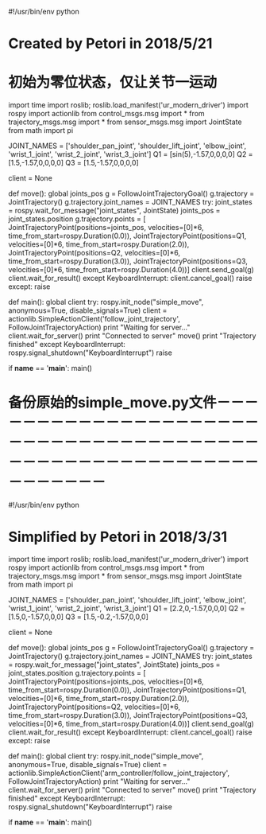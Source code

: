 #!/usr/bin/env python
# Created by Petori in 2018/5/21
# 初始为零位状态，仅让关节一运动
import time
import roslib; roslib.load_manifest('ur_modern_driver')
import rospy
import actionlib
from control_msgs.msg import *
from trajectory_msgs.msg import *
from sensor_msgs.msg import JointState
from math import pi

JOINT_NAMES = ['shoulder_pan_joint', 'shoulder_lift_joint', 'elbow_joint',
               'wrist_1_joint', 'wrist_2_joint', 'wrist_3_joint']
Q1 = [sin(5),-1.57,0,0,0,0]
Q2 = [1.5,-1.57,0,0,0,0]
Q3 = [1.5,-1.57,0,0,0,0]
    
client = None

def move():
    global joints_pos
    g = FollowJointTrajectoryGoal()
    g.trajectory = JointTrajectory()
    g.trajectory.joint_names = JOINT_NAMES
    try:
        joint_states = rospy.wait_for_message("joint_states", JointState)
        joints_pos = joint_states.position
        g.trajectory.points = [
            JointTrajectoryPoint(positions=joints_pos, velocities=[0]*6, time_from_start=rospy.Duration(0.0)),
            JointTrajectoryPoint(positions=Q1, velocities=[0]*6, time_from_start=rospy.Duration(2.0)),
            JointTrajectoryPoint(positions=Q2, velocities=[0]*6, time_from_start=rospy.Duration(3.0)),
            JointTrajectoryPoint(positions=Q3, velocities=[0]*6, time_from_start=rospy.Duration(4.0))]
        client.send_goal(g)
        client.wait_for_result()
    except KeyboardInterrupt:
        client.cancel_goal()
        raise
    except:
        raise

   
def main():
    global client
    try:
        rospy.init_node("simple_move", anonymous=True, disable_signals=True)
        client = actionlib.SimpleActionClient('follow_joint_trajectory', FollowJointTrajectoryAction)
        print "Waiting for server..."
        client.wait_for_server()
        print "Connected to server"
        move()
        print "Trajectory finished"
    except KeyboardInterrupt:
        rospy.signal_shutdown("KeyboardInterrupt")
        raise

if __name__ == '__main__': main()



# 备份原始的simple_move.py文件－－－－－－－－－－－－－－－－－－－－－－－－－－－－－－－－－－－－－－－－－－－－－－－－－－－－－－－－－－－－－－－－

#!/usr/bin/env python
# Simplified by Petori in 2018/3/31
import time
import roslib; roslib.load_manifest('ur_modern_driver')
import rospy
import actionlib
from control_msgs.msg import *
from trajectory_msgs.msg import *
from sensor_msgs.msg import JointState
from math import pi

JOINT_NAMES = ['shoulder_pan_joint', 'shoulder_lift_joint', 'elbow_joint',
               'wrist_1_joint', 'wrist_2_joint', 'wrist_3_joint']
Q1 = [2.2,0,-1.57,0,0,0]
Q2 = [1.5,0,-1.57,0,0,0]
Q3 = [1.5,-0.2,-1.57,0,0,0]
    
client = None

def move():
    global joints_pos
    g = FollowJointTrajectoryGoal()
    g.trajectory = JointTrajectory()
    g.trajectory.joint_names = JOINT_NAMES
    try:
        joint_states = rospy.wait_for_message("joint_states", JointState)
        joints_pos = joint_states.position
        g.trajectory.points = [
            JointTrajectoryPoint(positions=joints_pos, velocities=[0]*6, time_from_start=rospy.Duration(0.0)),
            JointTrajectoryPoint(positions=Q1, velocities=[0]*6, time_from_start=rospy.Duration(2.0)),
            JointTrajectoryPoint(positions=Q2, velocities=[0]*6, time_from_start=rospy.Duration(3.0)),
            JointTrajectoryPoint(positions=Q3, velocities=[0]*6, time_from_start=rospy.Duration(4.0))]
        client.send_goal(g)
        client.wait_for_result()
    except KeyboardInterrupt:
        client.cancel_goal()
        raise
    except:
        raise

   
def main():
    global client
    try:
        rospy.init_node("simple_move", anonymous=True, disable_signals=True)
        client = actionlib.SimpleActionClient('arm_controller/follow_joint_trajectory', FollowJointTrajectoryAction)
        print "Waiting for server..."
        client.wait_for_server()
        print "Connected to server"
        move()
        print "Trajectory finished"
    except KeyboardInterrupt:
        rospy.signal_shutdown("KeyboardInterrupt")
        raise

if __name__ == '__main__': main()

